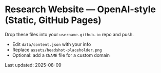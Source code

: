 # Research Website — OpenAI-style (Static, GitHub Pages)

Drop these files into your `username.github.io` repo and push.

- Edit `data/content.json` with your info
- Replace `assets/headshot-placeholder.png`
- Optional: add a `CNAME` file for a custom domain

Last updated: 2025-08-09
